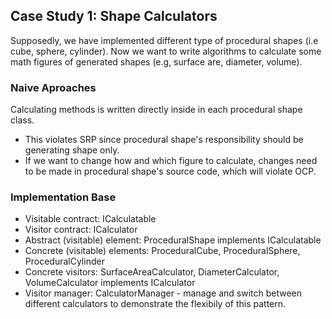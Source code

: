 ## Case Study 1: Shape Calculators
Supposedly, we have implemented different type of procedural shapes (i.e cube, sphere, cylinder). Now we want to write algorithms to calculate some math figures of generated shapes (e.g, surface are, diameter, volume). 

### Naive Aproaches
Calculating methods is written directly inside in each procedural shape class.
+ This violates SRP since procedural shape's responsibility should be generating shape only.
+ If we want to change how and which figure to calculate, changes need to be made in procedural shape's source code, which will violate OCP.

### Implementation Base
+ Visitable contract: ICalculatable
+ Visitor contract: ICalculator
+ Abstract (visitable) element: ProceduralShape implements ICalculatable
+ Concrete (visitable) elements: ProceduralCube, ProceduralSphere, ProceduralCylinder
+ Concrete visitors: SurfaceAreaCalculator, DiameterCalculator, VolumeCalculator implements ICalculator
+ Visitor manager: CalculatorManager - manage and switch between different calculators to demonstrate the flexibily of this pattern.
